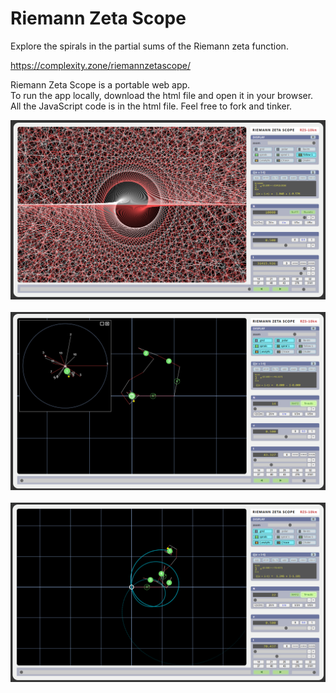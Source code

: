 # Riemann Zeta Scope

Explore the spirals in the partial sums of the Riemann zeta function.

https://complexity.zone/riemannzetascope/

Riemann Zeta Scope is a portable web app.<br />
To run the app locally, download the html file and open it in your browser.<br />
All the JavaScript code is in the html file. Feel free to fork and tinker.<br />

![Riemann Zeta Scope](./riemannzetascope_screenshot1.png?raw=true "Riemann Zeta Scope")
<br />
<br />
![Riemann Zeta Scope](./riemannzetascope_screenshot2.png?raw=true "Riemann Zeta Scope")
<br />
<br />
![Riemann Zeta Scope](./riemannzetascope_screenshot3.png?raw=true "Riemann Zeta Scope")
